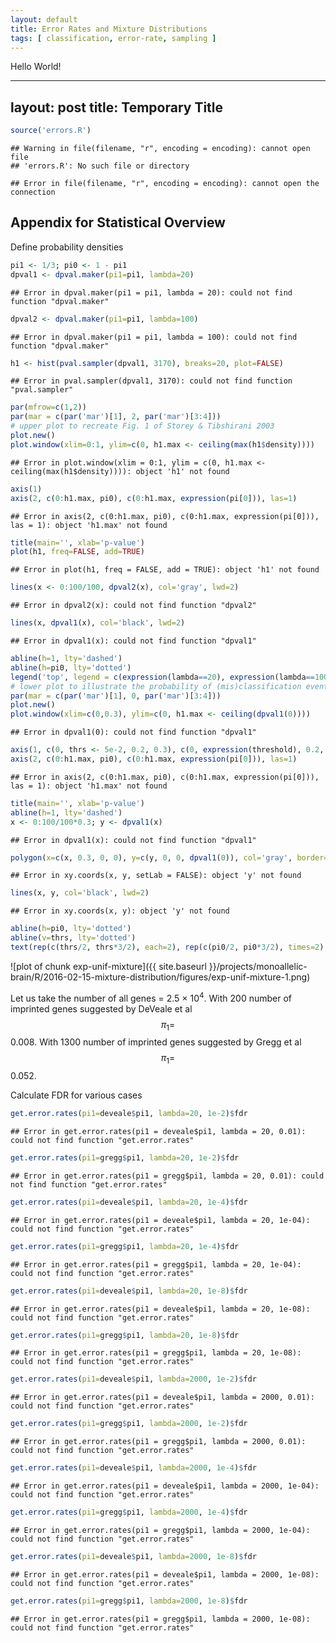 ```yaml
---
layout: default
title: Error Rates and Mixture Distributions
tags: [ classification, error-rate, sampling ]
---
```


Hello World!

---
layout: post
title: Temporary Title
---


```r
source('errors.R')
```

```
## Warning in file(filename, "r", encoding = encoding): cannot open file
## 'errors.R': No such file or directory
```

```
## Error in file(filename, "r", encoding = encoding): cannot open the connection
```

## Appendix for **Statistical Overview**

Define probability densities

```r
pi1 <- 1/3; pi0 <- 1 - pi1
dpval1 <- dpval.maker(pi1=pi1, lambda=20)
```

```
## Error in dpval.maker(pi1 = pi1, lambda = 20): could not find function "dpval.maker"
```

```r
dpval2 <- dpval.maker(pi1=pi1, lambda=100)
```

```
## Error in dpval.maker(pi1 = pi1, lambda = 100): could not find function "dpval.maker"
```

```r
h1 <- hist(pval.sampler(dpval1, 3170), breaks=20, plot=FALSE)
```

```
## Error in pval.sampler(dpval1, 3170): could not find function "pval.sampler"
```

```r
par(mfrow=c(1,2))
par(mar = c(par('mar')[1], 2, par('mar')[3:4]))
# upper plot to recreate Fig. 1 of Storey & Tibshirani 2003
plot.new()
plot.window(xlim=0:1, ylim=c(0, h1.max <- ceiling(max(h1$density))))
```

```
## Error in plot.window(xlim = 0:1, ylim = c(0, h1.max <- ceiling(max(h1$density)))): object 'h1' not found
```

```r
axis(1)
axis(2, c(0:h1.max, pi0), c(0:h1.max, expression(pi[0])), las=1)
```

```
## Error in axis(2, c(0:h1.max, pi0), c(0:h1.max, expression(pi[0])), las = 1): object 'h1.max' not found
```

```r
title(main='', xlab='p-value')
plot(h1, freq=FALSE, add=TRUE)
```

```
## Error in plot(h1, freq = FALSE, add = TRUE): object 'h1' not found
```

```r
lines(x <- 0:100/100, dpval2(x), col='gray', lwd=2)
```

```
## Error in dpval2(x): could not find function "dpval2"
```

```r
lines(x, dpval1(x), col='black', lwd=2)
```

```
## Error in dpval1(x): could not find function "dpval1"
```

```r
abline(h=1, lty='dashed')
abline(h=pi0, lty='dotted')
legend('top', legend = c(expression(lambda==20), expression(lambda==100)), col=c('black', 'gray'), lwd=2)
# lower plot to illustrate the probability of (mis)classification events
par(mar = c(par('mar')[1], 0, par('mar')[3:4]))
plot.new()
plot.window(xlim=c(0,0.3), ylim=c(0, h1.max <- ceiling(dpval1(0))))
```

```
## Error in dpval1(0): could not find function "dpval1"
```

```r
axis(1, c(0, thrs <- 5e-2, 0.2, 0.3), c(0, expression(threshold), 0.2, 0.3))
axis(2, c(0:h1.max, pi0), c(0:h1.max, expression(pi[0])), las=1)
```

```
## Error in axis(2, c(0:h1.max, pi0), c(0:h1.max, expression(pi[0])), las = 1): object 'h1.max' not found
```

```r
title(main='', xlab='p-value')
abline(h=1, lty='dashed')
x <- 0:100/100*0.3; y <- dpval1(x)
```

```
## Error in dpval1(x): could not find function "dpval1"
```

```r
polygon(x=c(x, 0.3, 0, 0), y=c(y, 0, 0, dpval1(0)), col='gray', border=NA)
```

```
## Error in xy.coords(x, y, setLab = FALSE): object 'y' not found
```

```r
lines(x, y, col='black', lwd=2)
```

```
## Error in xy.coords(x, y): object 'y' not found
```

```r
abline(h=pi0, lty='dotted')
abline(v=thrs, lty='dotted')
text(rep(c(thrs/2, thrs*3/2), each=2), rep(c(pi0/2, pi0*3/2), times=2), c('FP', 'TP', 'TN', 'FN'))
```

![plot of chunk exp-unif-mixture]({{ site.baseurl }}/projects/monoallelic-brain/R/2016-02-15-mixture-distribution/figures/exp-unif-mixture-1.png)

Let us take the number of all genes = 2.5 &times; 10<sup>4</sup>.  With 200 number of imprinted genes suggested by DeVeale et al $$\pi_1 =$$ 
0.008.
With 1300 number of imprinted genes suggested by Gregg et al $$\pi_1 =$$ 0.052.

Calculate FDR for various cases

```r
get.error.rates(pi1=deveale$pi1, lambda=20, 1e-2)$fdr
```

```
## Error in get.error.rates(pi1 = deveale$pi1, lambda = 20, 0.01): could not find function "get.error.rates"
```

```r
get.error.rates(pi1=gregg$pi1, lambda=20, 1e-2)$fdr
```

```
## Error in get.error.rates(pi1 = gregg$pi1, lambda = 20, 0.01): could not find function "get.error.rates"
```

```r
get.error.rates(pi1=deveale$pi1, lambda=20, 1e-4)$fdr
```

```
## Error in get.error.rates(pi1 = deveale$pi1, lambda = 20, 1e-04): could not find function "get.error.rates"
```

```r
get.error.rates(pi1=gregg$pi1, lambda=20, 1e-4)$fdr
```

```
## Error in get.error.rates(pi1 = gregg$pi1, lambda = 20, 1e-04): could not find function "get.error.rates"
```

```r
get.error.rates(pi1=deveale$pi1, lambda=20, 1e-8)$fdr
```

```
## Error in get.error.rates(pi1 = deveale$pi1, lambda = 20, 1e-08): could not find function "get.error.rates"
```

```r
get.error.rates(pi1=gregg$pi1, lambda=20, 1e-8)$fdr
```

```
## Error in get.error.rates(pi1 = gregg$pi1, lambda = 20, 1e-08): could not find function "get.error.rates"
```

```r
get.error.rates(pi1=deveale$pi1, lambda=2000, 1e-2)$fdr
```

```
## Error in get.error.rates(pi1 = deveale$pi1, lambda = 2000, 0.01): could not find function "get.error.rates"
```

```r
get.error.rates(pi1=gregg$pi1, lambda=2000, 1e-2)$fdr
```

```
## Error in get.error.rates(pi1 = gregg$pi1, lambda = 2000, 0.01): could not find function "get.error.rates"
```

```r
get.error.rates(pi1=deveale$pi1, lambda=2000, 1e-4)$fdr
```

```
## Error in get.error.rates(pi1 = deveale$pi1, lambda = 2000, 1e-04): could not find function "get.error.rates"
```

```r
get.error.rates(pi1=gregg$pi1, lambda=2000, 1e-4)$fdr
```

```
## Error in get.error.rates(pi1 = gregg$pi1, lambda = 2000, 1e-04): could not find function "get.error.rates"
```

```r
get.error.rates(pi1=deveale$pi1, lambda=2000, 1e-8)$fdr
```

```
## Error in get.error.rates(pi1 = deveale$pi1, lambda = 2000, 1e-08): could not find function "get.error.rates"
```

```r
get.error.rates(pi1=gregg$pi1, lambda=2000, 1e-8)$fdr
```

```
## Error in get.error.rates(pi1 = gregg$pi1, lambda = 2000, 1e-08): could not find function "get.error.rates"
```
<!-- MathJax scripts -->
<script type="text/javascript" src="https://cdn.mathjax.org/mathjax/latest/MathJax.js?config=TeX-AMS-MML_HTMLorMML"></script>

